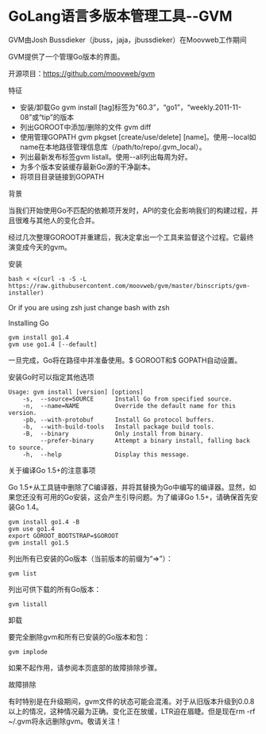 # GoLang语言多版本管理工具--GVM

GVM由Josh Bussdieker（jbuss，jaja，jbussdieker）在Moovweb工作期间

GVM提供了一个管理Go版本的界面。

开源项目：https://github.com/moovweb/gvm

特征
* 安装/卸载Go gvm install [tag]标签为“60.3”，“go1”，“weekly.2011-11-08”或“tip”的版本
* 列出GOROOT中添加/删除的文件 gvm diff
* 使用管理GOPATH gvm pkgset [create/use/delete] [name]。使用--local如name在本地路径管理信息库（/path/to/repo/.gvm_local）。
* 列出最新发布标签gvm listall。使用--all列出每周为好。
* 为多个版本安装缓存最新Go源的干净副本。
* 将项目目录链接到GOPATH

背景

当我们开始使用Go不匹配的依赖项开发时，API的变化会影响我们的构建过程，并且很难与其他人的变化合并。

经过几次整理GOROOT并重建后，我决定拿出一个工具来监督这个过程。它最终演变成今天的gvm。

安装
```
bash < <(curl -s -S -L https://raw.githubusercontent.com/moovweb/gvm/master/binscripts/gvm-installer)

```
Or if you are using zsh just change bash with zsh

Installing Go

```
gvm install go1.4
gvm use go1.4 [--default]
```

一旦完成，Go将在路径中并准备使用。$ GOROOT和$ GOPATH自动设置。

安装Go时可以指定其他选项

```
Usage: gvm install [version] [options]
    -s,  --source=SOURCE      Install Go from specified source.
    -n,  --name=NAME          Override the default name for this version.
    -pb, --with-protobuf      Install Go protocol buffers.
    -b,  --with-build-tools   Install package build tools.
    -B,  --binary             Only install from binary.
         --prefer-binary      Attempt a binary install, falling back to source.
    -h,  --help               Display this message.
```

关于编译Go 1.5+的注意事项

Go 1.5+从工具链中删除了C编译器，并将其替换为Go中编写的编译器。显然，如果您还没有可用的Go安装，这会产生引导问题。为了编译Go 1.5+，请确保首先安装Go 1.4。

```
gvm install go1.4 -B
gvm use go1.4
export GOROOT_BOOTSTRAP=$GOROOT
gvm install go1.5
```

列出所有已安装的Go版本（当前版本的前缀为“=>”）：

```
gvm list
```

列出可供下载的所有Go版本：

```
gvm listall
```

卸载

要完全删除gvm和所有已安装的Go版本和包：
```
gvm implode
```
如果不起作用，请参阅本页底部的故障排除步骤。


故障排除

有时特别是在升级期间，gvm文件的状态可能会混淆。对于从旧版本升级到0.0.8以上的情况，这种情况最为正确。变化正在放缓，LTR迫在眉睫。但是现在rm -rf ~/.gvm将永远删除gvm。敬请关注！